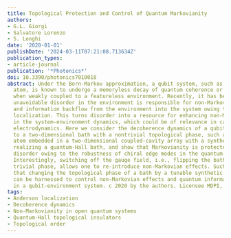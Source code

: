 ```yaml
---
title: Topological Protection and Control of Quantum Markovianity
authors:
- G.L. Giorgi
- Salvatore Lorenzo
- S. Longhi
date: '2020-01-01'
publishDate: '2024-03-11T07:21:08.713634Z'
publication_types:
- article-journal
publication: '*Photonics*'
doi: 10.3390/photonics7010018
abstract: Under the Born-Markov approximation, a qubit system, such as a two-level
  atom, is known to undergo a memoryless decay of quantum coherence or excitation
  when weakly coupled to a featureless environment. Recently, it has been shown that
  unavoidable disorder in the environment is responsible for non-Markovian effects
  and information backflow from the environment into the system owing to Anderson
  localization. This turns disorder into a resource for enhancing non-Markovianity
  in the system-environment dynamics, which could be of relevance in cavity quantum
  electrodynamics. Here we consider the decoherence dynamics of a qubit weakly coupled
  to a two-dimensional bath with a nontrivial topological phase, such as a two-level
  atom embedded in a two-dimensional coupled-cavity array with a synthetic gauge field
  realizing a quantum-Hall bath, and show that Markovianity is protected against moderate
  disorder owing to the robustness of chiral edge modes in the quantum-Hall bath.
  Interestingly, switching off the gauge field, i.e., flipping the bath into a topological
  trivial phase, allows one to re-introduce non-Markovian effects. Such a result indicates
  that changing the topological phase of a bath by a tunable synthetic gauge field
  can be harnessed to control non-Markovian effects and quantum information backflow
  in a qubit-environment system. c 2020 by the authors. Licensee MDPI, Basel, Switzerland.
tags:
- Anderson localization
- Decoherence dynamics
- Non-Markovianity in open quantum systems
- Quantum-Hall topological insulators
- Topological order
---
```

